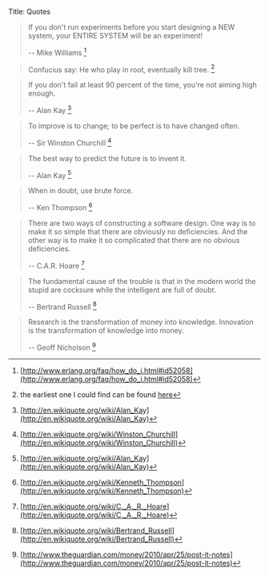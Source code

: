 Title: Quotes

> If you don't run experiments before you start designing a NEW system, your ENTIRE SYSTEM will be an experiment!
>
> -- Mike Williams [^1]

[^1]: [http://www.erlang.org/faq/how_do_i.html#id52058](http://www.erlang.org/faq/how_do_i.html#id52058)

> Confucius say: He who play in root, eventually kill tree. [^2]

[^2]: the earliest one I could find can be found [here](https://groups.google.com/group/comp.os.linux.networking/browse_thread/thread/977ad9105ffe21aa)

> If you don't fail at least 90 percent of the time, you're not aiming high enough.
>
> -- Alan Kay [^3]

[^3]: [http://en.wikiquote.org/wiki/Alan_Kay](http://en.wikiquote.org/wiki/Alan_Kay)

> To improve is to change; to be perfect is to have changed often.
>
> -- Sir Winston Churchill [^4]

[^4]: [http://en.wikiquote.org/wiki/Winston_Churchill](http://en.wikiquote.org/wiki/Winston_Churchill)

> The best way to predict the future is to invent it.
>
> -- Alan Kay [^5]

[^5]: [http://en.wikiquote.org/wiki/Alan_Kay](http://en.wikiquote.org/wiki/Alan_Kay)

> When in doubt, use brute force.
>
> -- Ken Thompson [^6]

[^6]: [http://en.wikiquote.org/wiki/Kenneth_Thompson](http://en.wikiquote.org/wiki/Kenneth_Thompson)

> There are two ways of constructing a software design. One way is to make it so simple that there are obviously no deficiencies. And the other way is to make it so complicated that there are no obvious deficiencies.
>
> -- C.A.R. Hoare [^7]

[^7]: [http://en.wikiquote.org/wiki/C._A._R._Hoare](http://en.wikiquote.org/wiki/C._A._R._Hoare)

> The fundamental cause of the trouble is that in the modern world the stupid are cocksure while the intelligent are full of doubt.
>
> -- Bertrand Russell [^8]

[^8]: [http://en.wikiquote.org/wiki/Bertrand_Russell](http://en.wikiquote.org/wiki/Bertrand_Russell)

> Research is the transformation of money into knowledge. Innovation is the transformation of knowledge into money.
>
> -- Geoff Nicholson [^9]

[^9]: [http://www.theguardian.com/money/2010/apr/25/post-it-notes](http://www.theguardian.com/money/2010/apr/25/post-it-notes)
